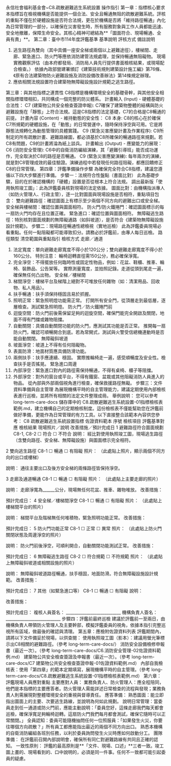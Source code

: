 永信社會福利基金會~C8.疏散避難逃生系統設置 操作指引
第一章：指標核心要求
本指標旨在檢視機構是否能提供一個合法、安全且暢通無阻的疏散避難系統。評核的重點不僅在於硬體設施是否符合法規，更在於機構是否將「維持路徑暢通」內化為日常管理的一部分，以確保在災害發生時，所有服務對象與工作人員都能迅速、安全地撤離，保障生命安全。其核心精神可總結為**「圖面符合、現場暢通、全員有責」**。
第二章：臺中市114年度評鑑基準
基準說明
評核方式
備註說明
1. 逃生路徑為雙向（其中具備一座安全梯或兩個以上避難途徑），樓梯間、走廊、緊急進口、防火門等應依消防建管法規處理，並保持暢通無阻礙物。
現場實務觀察評估（由本府都發局、消防局人員先行提供書面檢核結果，或現場配合檢查。）
依據內政部營建署頒訂《建築技術規則建築設計施工編》第76條、《原有合法建築物防火避難設施及消防設備改善辦法》第14條規定辦理。
2. 應依相關法規設置符合建築物無障礙設施設計規範之逃生路徑。


第三章：與其他指標之連貫性
C8指標是機構環境安全的基礎骨幹，與其他安全相關指標環環相扣，共同構成一個完整的防災體系。
計畫輸入 (Input) - 硬體基礎的合法性：
C7 (建築物公共安全檢查簽證申報): C7確保了建築物整體的結構與防火避難設施在「靜態」上符合法規。這是C8指標的法定基礎，C7的合格是C8暢通的前提。
計畫內容 (Content) - 維持動態的安全性：
C8 本身: C8的核心在於確保C7所規範的硬體設施，在「動態」的日常營運中，隨時保持淨空與可用。它是將靜態法規轉化為動態管理的具體實踐。
C9 (緊急災害應變計畫及作業程序): C9所制定的所有疏散計畫、避難路線圖，都必須基於C8所確保的暢通路徑來規劃。若C8有問題，C9的計畫將淪為紙上談兵。
計畫輸出 (Output) - 應變能力的展現：
C6 (消防安全管理): C6中的自衛消防編組演練，其「避難引導班」能否成功運作，完全取決於C8的路徑是否暢通。
C9 (緊急災害應變演練): 每年兩次的演練，就是對C8管理成效的最佳驗證。演練過程中若發現任何路徑阻礙，都應回饋修正C8的日常管理。
第四章：評鑑準備操作步驟
為確保完全符合C8指標，建議您遵循以下四大步驟進行準備。
步驟一：法規符合性盤點（書面比對）
此為基礎步驟，目的在於確認機構的「硬體」設置是否從根本上符合法規。
調出最新版「使用執照竣工圖」：此為評鑑委員核對現場的法定依據。
圖面比對：由機構指派專人（如防火管理人、行政主管），逐一比對圖面與現場設施是否相符，重點項目包含：
雙向避難路徑：確認圖面上有標示至少兩個不同方向的避難出口或安全梯。
安全梯與樓梯間：確認位置與圖面相符。
防火門/防火鐵捲門：確認圖面標示的每一扇防火門均存在且位置正確。
緊急進口：確認位置與圖面相符。
無障礙逃生路徑：特別核對圖面規劃的無障礙通路（如斜坡道），是否符合《建築物無障礙設施設計規範》。
步驟二：現場路徑暢通性總檢視（實地巡檢）
此為評鑑委員現場必看重點。任何一點阻礙都可能導致扣分。請務必於評鑑前，由專人每日巡檢。
路徑類型
清空範圍與重點指引
檢核方式
走廊／通道
1. 法定寬度：單向避難走廊寬度不得小於120公分；雙向避難走廊寬度不得小於160公分。 特別注意： 輪椅迴轉直徑需150公分，務必確保淨寬。
2. 完全淨空：不得擺放任何臨時性或固定性物品，例如：花盆、鞋櫃、推車、輪椅、裝飾品、公告架等。
實際測量寬度，並拍照記錄。走道從頭到尾走一遍，確保無任何凸出物。
安全梯／樓梯間
1. 梯間淨空：樓梯平台及梯階上絕對不可堆放任何雜物（如：清潔用品、回收物、私人用品）。
2. 扶手暢通：扶手須保持穩固且易於抓握。
3. 照明正常：緊急照明燈功能需正常。
打開所有安全門，從頂層走到最低層，逐層檢查。測試緊急照明燈。
防火門／防火鐵捲門前
1. 迴旋空間：防火門前後需保留足夠的迴旋空間，確保門能完全開啟及關閉，地面不得有門擋或雜物阻擋。
2. 自動關閉：具備自動關閉功能的防火門，應測試其功能是否正常。
推開每一扇防火門，確認可順暢開合到底。若為常開式，測試與火警受信總機連動時是否能自動關閉。
無障礙斜坡道
1. 坡面淨空：坡道上不得有任何阻礙物。
2. 表面防滑：地面材質應具備防滑功能。
3. 兩側扶手：扶手應連續、穩固。
實際推輪椅走一遍，感受順暢度及安全性。檢查扶手是否搖晃。
緊急進口周邊
1. 內部淨空：緊急進口對內的路徑需保持暢通，不得有桌椅、櫃子等阻擋。
2. 外部淨空：對外的窗台或平台，不得有鐵窗、盆栽或其他阻礙消防人員進入的物品。
從內部與外部兩個視角進行檢查，確保救援路徑無礙。
步驟三：文件資料準備與自主管理
為展現機構平時的自主管理能力，建議定期使用內部檢核表進行巡檢，並將所有相關的法定文件整理成冊。
舉例說明：您可以參考 long-term-care-docs 儲存庫中的 C8.疏散避難逃生系統設置-01指標檢核表範例.md，建立機構自己的定期檢核制度。這份檢核表不僅能幫助您在評鑑前做好準備，更能作為日常管理的有力工具。以下直接整合該範本內容供您參考：
C8 疏散避難逃生系統設置指標 佐證資料範本
序號
檢核項目
評鑑基準對應
檢核結果
現場照片／說明
改善措施／預計完成日
1
避難路徑符合圖面規劃
C8-1, C8-2
☐ 符合
☐ 不符合
說明：
經比對使用執照竣工圖，現場逃生路徑（含雙向路徑、安全梯、無障礙設施）與圖面標示完全相符。

2
雙向逃生路徑
C8-1
☐ 暢通
☐ 有阻礙
照片：
（此處貼上照片，顯示兩個不同方向的出口或樓梯）

說明：
通往主要出口及後方安全梯的兩條路徑皆保持淨空。

3
走廊及通道暢通
C8-1
☐ 暢通
☐ 有阻礙
照片：
（此處貼上主要走廊的照片）

說明：
走廊淨寬為______公分，現場無任何花盆、推車、雜物堆放。
改善措施：

預計完成日：
4
安全梯／樓梯間淨空
C8-1
☐ 暢通
☐ 有阻礙
照片：
（此處貼上樓梯間平台的照片）

說明：
梯間平台及階梯無任何堆積物，緊急照明功能正常。
改善措施：

預計完成日：
5
防火門功能正常
C8-1
☐ 正常
☐ 異常
照片：
（此處貼上防火門關閉狀態及周邊淨空的照片）

說明：
防火門前後淨空，可順利開合，自動關閉功能測試正常。
改善措施：

預計完成日：
6
無障礙逃生路徑
C8-2
☐ 符合規範
☐ 不符規範
照片：
（此處貼上無障礙斜坡道或相關設施的照片）

說明：
無障礙斜坡道路徑暢通，扶手穩固，地面防滑。符合無障礙設施設計規範。
改善措施：

預計完成日：
7
其他（如緊急進口等）
C8-1
☐ 暢通
☐ 有阻礙
說明：

改善措施：

預計完成日：
複核人員簽名： ___________________________
機構負責人簽名： ___________________________
步驟四：評鑑前最終巡檢
建議於評鑑前一至兩日，由機構負責人帶領防火管理人及主要幹部，模擬評鑑委員的視角，依據本指引完整巡視所有區域，做最後的確認與清理。
第五章：應檢附佐證資料列表
評鑑期間內，請將以下文件備妥於現場，以供查閱：
使用執照竣工圖（影本）：建議用螢光筆標示出C8相關的避難路徑。（參考 long-term-care-docs/）
消防安全設備檢修申報書（最近一次）。（參考 long-term-care-docs/C6.消防安全管理-02佐證資料範例.md）
建築物公共安全檢查簽證及申報書（最近一次）。（參考 long-term-care-docs/C7 建築物公共安全檢查簽證申報-01佐證資料範例.md）
內部自我檢核表：使用「第四章」的範本定期填寫，展現機構平時的自主管理。（參考 long-term-care-docs/C8.疏散避難逃生系統設置-01指標檢核表範例.md）
第六章：評鑑現場人員應對重點
主要應對人員：
業務負責人、防火管理人：應全程陪同，他們是本指標的主要應答者。防火管理人需能詳述日常檢查的流程與發現；業務負責人則需展現對整體環境安全的重視與督導責任。
應答準備：
熟悉圖面：能立即指出圖面上的主要、次要逃生路線，並說明為何如此規劃。
說明日常管理：當委員走到任一通道或防火門前，應能主動說明：「委員您好，這條走廊我們每天都會巡檢，確保淨寬足夠輪椅迴轉。這扇防火門我們每月都會測試，確保它隨時可以正常關閉。」
全員認知：委員可能隨機抽問任何一位照服員：「如果發生火災，你要往哪個方向疏散？」所有員工都應能指出最近的兩個不同方向出口。
熟悉本機構的自衛消防編組各班別任務，以利於委員詢問發生火災時應如何啟動分工。
團隊準備：
在評鑑前召開內部說明會，確保所有同仁對避難路線有共同且正確的認知。
一致性原則：
評鑑的最高原則是**「文件、現場、口述」**三者一致。竣工圖上畫的、現場看到的、口中說明的，必須是同一件事。任何不一致都可能引起委員的疑慮。